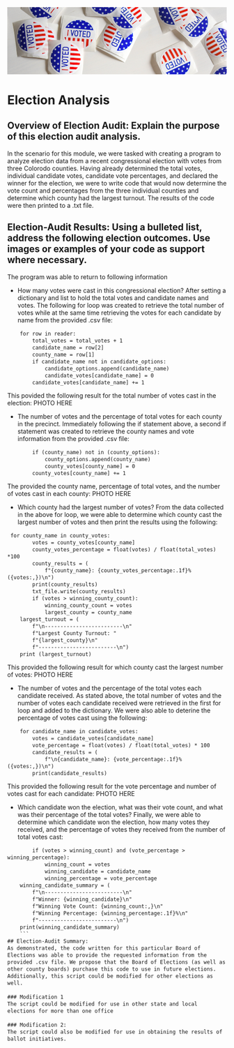 <img src="https://github.com/tn64/Election_Analysis/blob/main/Resources/vote.png">

# Election Analysis

## Overview of Election Audit: Explain the purpose of this election audit analysis.
In the scenario for this module, we were tasked with creating a program to analyze election data from a recent congressional election with votes from three Colorodo counties. Having already determined the total votes, individual candidate votes, candidate vote percentages, and declared the winner for the election, we were to write code that would now determine the vote count and percentages from the three individual counties and determine which county had the largest turnout. The results of the code were then printed to a .txt file.

## Election-Audit Results: Using a bulleted list, address the following election outcomes. Use images or examples of your code as support where necessary.
The program was able to return to following information

- How many votes were cast in this congressional election?
After setting a dictionary and list to hold the total votes and candidate names and votes. The following for loop was created to retrieve the total number of votes while at the same time retrieving the votes for each candidate by name from the provided .csv file:
```
    for row in reader:
        total_votes = total_votes + 1
        candidate_name = row[2]
        county_name = row[1]
        if candidate_name not in candidate_options:
            candidate_options.append(candidate_name)
            candidate_votes[candidate_name] = 0
        candidate_votes[candidate_name] += 1
```
This povided the following result for the total number of votes cast in the election:
PHOTO HERE

- The number of votes and the percentage of total votes for each county in the precinct.
Immediately following the if statement above, a second if statement was created to retrieve the county names and vote information from the provided .csv file:
```
        if (county_name) not in (county_options):
            county_options.append(county_name)
            county_votes[county_name] = 0
        county_votes[county_name] += 1
```
The provided the county name, percentage of total votes, and the number of votes cast in each county:
PHOTO HERE

- Which county had the largest number of votes?
From the data collected in the above for loop, we were able to determine which county cast the largest number of votes and then print the results using the following:
```
 for county_name in county_votes:
        votes = county_votes[county_name]
        county_votes_percentage = float(votes) / float(total_votes) *100
        county_results = (
            f"{county_name}: {county_votes_percentage:.1f}% ({votes:,})\n")
        print(county_results)
        txt_file.write(county_results)
        if (votes > winning_county_count):
            winning_county_count = votes
            largest_county = county_name
    largest_turnout = (
        f"\n-------------------------\n"
        f"Largest County Turnout: "
        f"{largest_county}\n"
        f"-------------------------\n")
    print (largest_turnout)             
```            
This provided the following result for which county cast the largest number of votes:
PHOTO HERE

- The number of votes and the percentage of the total votes each candidate received.
As stated above, the total number of votes and the number of votes each candidate received were retrieved in the first for loop and added to the dictionary. We were also able to deterine the percentage of votes cast using the following:
```
    for candidate_name in candidate_votes:
        votes = candidate_votes[candidate_name]
        vote_percentage = float(votes) / float(total_votes) * 100
        candidate_results = (
            f"\n{candidate_name}: {vote_percentage:.1f}% ({votes:,})\n")
        print(candidate_results)
```
This provided the following result for the vote percentage and number of votes cast for each candidate:
PHOTO HERE

- Which candidate won the election, what was their vote count, and what was their percentage of the total votes?
Finally, we were able to determine which candidate won the election, how many votes they received, and the percentage of votes they received from the number of total votes cast:
```
        if (votes > winning_count) and (vote_percentage > winning_percentage):
            winning_count = votes
            winning_candidate = candidate_name
            winning_percentage = vote_percentage
    winning_candidate_summary = (
        f"\n-------------------------\n"
        f"Winner: {winning_candidate}\n"
        f"Winning Vote Count: {winning_count:,}\n"
        f"Winning Percentage: {winning_percentage:.1f}%\n"
        f"-------------------------\n")
    print(winning_candidate_summary)
    ```
## Election-Audit Summary: 
As demonstrated, the code written for this particular Board of Elections was able to provide the requested information from the provided .csv file. We propose that the Board of Elections (as well as other county boards) purchase this code to use in future elections. Additionally, this script could be modified for other elections as well.

### Modification 1
The script could be modified for use in other state and local elections for more than one office

### Modification 2:
The script could also be modified for use in obtaining the results of ballot initiatives.
